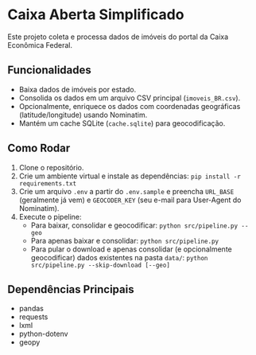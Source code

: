 # Caixa Aberta Simplificado

Este projeto coleta e processa dados de imóveis do portal da Caixa Econômica Federal.

## Funcionalidades
- Baixa dados de imóveis por estado.
- Consolida os dados em um arquivo CSV principal (`imoveis_BR.csv`).
- Opcionalmente, enriquece os dados com coordenadas geográficas (latitude/longitude) usando Nominatim.
- Mantém um cache SQLite (`cache.sqlite`) para geocodificação.

## Como Rodar
1. Clone o repositório.
2. Crie um ambiente virtual e instale as dependências:
   `pip install -r requirements.txt`
3. Crie um arquivo `.env` a partir do `.env.sample` e preencha `URL_BASE` (geralmente já vem) e `GEOCODER_KEY` (seu e-mail para User-Agent do Nominatim).
4. Execute o pipeline:
   - Para baixar, consolidar e geocodificar: `python src/pipeline.py --geo`
   - Para apenas baixar e consolidar: `python src/pipeline.py`
   - Para pular o download e apenas consolidar (e opcionalmente geocodificar) dados existentes na pasta `data/`: `python src/pipeline.py --skip-download [--geo]`

## Dependências Principais
- pandas
- requests
- lxml
- python-dotenv
- geopy
